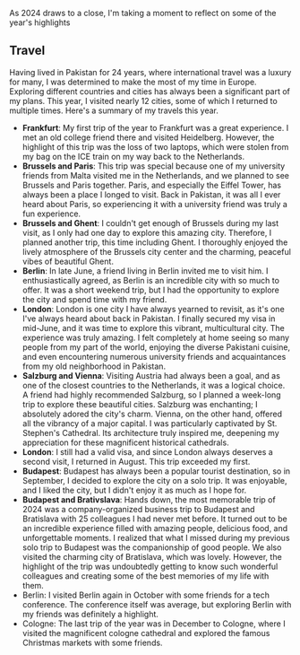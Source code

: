 As 2024 draws to a close, I'm taking a moment to reflect on some of the year's highlights
## Travel
Having lived in Pakistan for 24 years, where international travel was a luxury for many, I was determined to make the most of my time in Europe. Exploring different countries and cities has always been a significant part of my plans. This year, I visited nearly 12 cities, some of which I returned to multiple times. Here's a summary of my travels this year.
- **Frankfurt**: My first trip of the year to Frankfurt was a great experience. I met an old college friend there and visited Heidelberg. However, the highlight of this trip was the loss of two laptops, which were stolen from my bag on the ICE train on my way back to the Netherlands.
- **Brussels and Paris**: This trip was special because one of my university friends from Malta visited me in the Netherlands, and we planned to see Brussels and Paris together. Paris, and especially the Eiffel Tower, has always been a place I longed to visit. Back in Pakistan, it was all I ever heard about Paris, so experiencing it with a university friend was truly a fun experience.
- **Brussels and Ghent**: I couldn't get enough of Brussels during my last visit, as I only had one day to explore this amazing city. Therefore, I planned another trip, this time including Ghent. I thoroughly enjoyed the lively atmosphere of the Brussels city center and the charming, peaceful vibes of beautiful Ghent.
- **Berlin**: In late June, a friend living in Berlin invited me to visit him. I enthusiastically agreed, as Berlin is an incredible city with so much to offer. It was a short weekend trip, but I had the opportunity to explore the city and spend time with my friend.
- **London**: London is one city I have always yearned to revisit, as it's one I've always heard about back in Pakistan. I finally secured my visa in mid-June, and it was time to explore this vibrant, multicultural city. The experience was truly amazing. I felt completely at home seeing so many people from my part of the world, enjoying the diverse Pakistani cuisine, and even encountering numerous university friends and acquaintances from my old neighborhood in Pakistan.
- **Salzburg and Vienna**: Visiting Austria had always been a goal, and as one of the closest countries to the Netherlands, it was a logical choice. A friend had highly recommended Salzburg, so I planned a week-long trip to explore these beautiful cities. Salzburg was enchanting; I absolutely adored the city's charm. Vienna, on the other hand, offered all the vibrancy of a major capital. I was particularly captivated by St. Stephen's Cathedral. Its architecture truly inspired me, deepening my appreciation for these magnificent historical cathedrals.
- **London**: I still had a valid visa, and since London always deserves a second visit, I returned in August. This trip exceeded my first.
- **Budapest**: Budapest has always been a popular tourist destination, so in September, I decided to explore the city on a solo trip. It was enjoyable, and I liked the city, but I didn't enjoy it as much as I hope for.
- **Budapest and Brativslava**: Hands down, the most memorable trip of 2024 was a company-organized business trip to Budapest and Bratislava with 25 colleagues I had never met before. It turned out to be an incredible experience filled with amazing people, delicious food, and unforgettable moments. I realized that what I missed during my previous solo trip to Budapest was the companionship of good people. We also visited the charming city of Bratislava, which was lovely. However, the highlight of the trip was undoubtedly getting to know such wonderful colleagues and creating some of the best memories of my life with them.
- Berlin: I visited Berlin again in October with some friends for a tech conference. The conference itself was average, but exploring Berlin with my friends was definitely a highlight.
- Cologne: The last trip of the year was in December to Cologne, where I visited the magnificent cologne cathedral and explored the famous Christmas markets with some friends.
